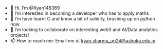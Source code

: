 - 👋 Hi, I’m @Kyan148369
- 👀 I’m interested in becoming a developer who has to apply maths
- 🌱 I’m have learnt C and know a bit of solidity, brushing up on python now
- 💞️ I’m looking to collaborate on interesting web3 and AI/Data analytics projects!
- 📫 How to reach me: Email me at kyan.sharma_ug24@ashoka.edu.in

<!---
Kyan148369/Kyan148369 is a ✨ special ✨ repository because its `README.md` (this file) appears on your GitHub profile.
You can click the Preview link to take a look at your changes.
--->
